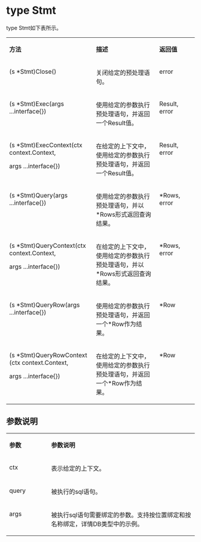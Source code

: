 # type Stmt<a name="ZH-CN_TOPIC_0000001277289573"></a>

type Stmt如下表所示。

<a name="table131291121153716"></a>
<table><tbody><tr id="row117311213375"><td class="cellrowborder" valign="top" width="46.050000000000004%"><p id="p16173621173713"><a name="p16173621173713"></a><a name="p16173621173713"></a><strong id="b101731121113713"><a name="b101731121113713"></a><a name="b101731121113713"></a>方法</strong></p>
</td>
<td class="cellrowborder" valign="top" width="33.589999999999996%"><p id="p201731021173713"><a name="p201731021173713"></a><a name="p201731021173713"></a><strong id="b217372183716"><a name="b217372183716"></a><a name="b217372183716"></a>描述</strong></p>
</td>
<td class="cellrowborder" valign="top" width="20.36%"><p id="p2173202118373"><a name="p2173202118373"></a><a name="p2173202118373"></a><strong id="b13173122183717"><a name="b13173122183717"></a><a name="b13173122183717"></a>返回值</strong></p>
</td>
</tr>
<tr id="row141731321163714"><td class="cellrowborder" valign="top" width="46.050000000000004%"><p id="p181731221113720"><a name="p181731221113720"></a><a name="p181731221113720"></a>(s *Stmt)Close()</p>
</td>
<td class="cellrowborder" valign="top" width="33.589999999999996%"><p id="p5173192114376"><a name="p5173192114376"></a><a name="p5173192114376"></a>关闭给定的预处理语句。</p>
</td>
<td class="cellrowborder" valign="top" width="20.36%"><p id="p71731521103720"><a name="p71731521103720"></a><a name="p71731521103720"></a>error</p>
</td>
</tr>
<tr id="row41732021113717"><td class="cellrowborder" valign="top" width="46.050000000000004%"><p id="p1217352111373"><a name="p1217352111373"></a><a name="p1217352111373"></a>(s *Stmt)Exec(args ...interface{})</p>
</td>
<td class="cellrowborder" valign="top" width="33.589999999999996%"><p id="p31732214371"><a name="p31732214371"></a><a name="p31732214371"></a>使用给定的参数执行预处理语句，并返回一个Result值。</p>
</td>
<td class="cellrowborder" valign="top" width="20.36%"><p id="p18173182115379"><a name="p18173182115379"></a><a name="p18173182115379"></a>Result, error</p>
</td>
</tr>
<tr id="row18173172117372"><td class="cellrowborder" valign="top" width="46.050000000000004%"><p id="p6173122115374"><a name="p6173122115374"></a><a name="p6173122115374"></a>(s *Stmt)ExecContext(ctx context.Context,</p>
<p id="p12173182118372"><a name="p12173182118372"></a><a name="p12173182118372"></a>args ...interface{})</p>
</td>
<td class="cellrowborder" valign="top" width="33.589999999999996%"><p id="p1317492119379"><a name="p1317492119379"></a><a name="p1317492119379"></a>在给定的上下文中，使用给定的参数执行预处理语句，并返回一个Result值。</p>
</td>
<td class="cellrowborder" valign="top" width="20.36%"><p id="p18174821143718"><a name="p18174821143718"></a><a name="p18174821143718"></a>Result, error</p>
</td>
</tr>
<tr id="row817410213375"><td class="cellrowborder" valign="top" width="46.050000000000004%"><p id="p18174142112375"><a name="p18174142112375"></a><a name="p18174142112375"></a>(s *Stmt)Query(args ...interface{})</p>
</td>
<td class="cellrowborder" valign="top" width="33.589999999999996%"><p id="p111741521133719"><a name="p111741521133719"></a><a name="p111741521133719"></a>使用给定的参数执行预处理语句，并以*Rows形式返回查询结果。</p>
</td>
<td class="cellrowborder" valign="top" width="20.36%"><p id="p2017492103710"><a name="p2017492103710"></a><a name="p2017492103710"></a>*Rows, error</p>
</td>
</tr>
<tr id="row10174321143718"><td class="cellrowborder" valign="top" width="46.050000000000004%"><p id="p217492153713"><a name="p217492153713"></a><a name="p217492153713"></a>(s *Stmt)QueryContext(ctx context.Context,</p>
<p id="p161740215371"><a name="p161740215371"></a><a name="p161740215371"></a>args ...interface{})</p>
</td>
<td class="cellrowborder" valign="top" width="33.589999999999996%"><p id="p141748210377"><a name="p141748210377"></a><a name="p141748210377"></a>在给定的上下文中，使用给定的参数执行预处理语句，并以*Rows形式返回查询结果。</p>
</td>
<td class="cellrowborder" valign="top" width="20.36%"><p id="p1517482123719"><a name="p1517482123719"></a><a name="p1517482123719"></a>*Rows, error</p>
</td>
</tr>
<tr id="row151741021143715"><td class="cellrowborder" valign="top" width="46.050000000000004%"><p id="p11741121193717"><a name="p11741121193717"></a><a name="p11741121193717"></a>(s *Stmt)QueryRow(args ...interface{})</p>
</td>
<td class="cellrowborder" valign="top" width="33.589999999999996%"><p id="p2017414211377"><a name="p2017414211377"></a><a name="p2017414211377"></a>使用给定的参数执行预处理语句，并返回一个*Row作为结果。</p>
</td>
<td class="cellrowborder" valign="top" width="20.36%"><p id="p817418217378"><a name="p817418217378"></a><a name="p817418217378"></a>*Row</p>
</td>
</tr>
<tr id="row1417411218373"><td class="cellrowborder" valign="top" width="46.050000000000004%"><p id="p14174192110371"><a name="p14174192110371"></a><a name="p14174192110371"></a>(s *Stmt)QueryRowContext (ctx context.Context,</p>
<p id="p91743213378"><a name="p91743213378"></a><a name="p91743213378"></a>args ...interface{})</p>
</td>
<td class="cellrowborder" valign="top" width="33.589999999999996%"><p id="p181741721173716"><a name="p181741721173716"></a><a name="p181741721173716"></a>在给定的上下文中，使用给定的参数执行预处理语句，并返回一个*Row作为结果。</p>
</td>
<td class="cellrowborder" valign="top" width="20.36%"><p id="p51741721133716"><a name="p51741721133716"></a><a name="p51741721133716"></a>*Row</p>
</td>
</tr>
</tbody>
</table>

## 参数说明<a name="section712133617153"></a>

<a name="table1613822112376"></a>
<table><tbody><tr id="row817472116370"><td class="cellrowborder" valign="top" width="22.2%"><p id="p1174621103716"><a name="p1174621103716"></a><a name="p1174621103716"></a><strong id="b11174021163718"><a name="b11174021163718"></a><a name="b11174021163718"></a>参数</strong></p>
</td>
<td class="cellrowborder" valign="top" width="77.8%"><p id="p31741621113718"><a name="p31741621113718"></a><a name="p31741621113718"></a><strong id="b9174221113718"><a name="b9174221113718"></a><a name="b9174221113718"></a>参数说明</strong></p>
</td>
</tr>
<tr id="row10174721113714"><td class="cellrowborder" valign="top" width="22.2%"><p id="p19174142133715"><a name="p19174142133715"></a><a name="p19174142133715"></a>ctx</p>
</td>
<td class="cellrowborder" valign="top" width="77.8%"><p id="p1917422163710"><a name="p1917422163710"></a><a name="p1917422163710"></a>表示给定的上下文。</p>
</td>
</tr>
<tr id="row4174112117371"><td class="cellrowborder" valign="top" width="22.2%"><p id="p12174122103719"><a name="p12174122103719"></a><a name="p12174122103719"></a>query</p>
</td>
<td class="cellrowborder" valign="top" width="77.8%"><p id="p1817422133715"><a name="p1817422133715"></a><a name="p1817422133715"></a>被执行的sql语句。</p>
</td>
</tr>
<tr id="row16174202123717"><td class="cellrowborder" valign="top" width="22.2%"><p id="p181746211373"><a name="p181746211373"></a><a name="p181746211373"></a>args</p>
</td>
<td class="cellrowborder" valign="top" width="77.8%"><p id="p317412143710"><a name="p317412143710"></a><a name="p317412143710"></a>被执行sql语句需要绑定的参数。支持按位置绑定和按名称绑定，详情DB类型中的示例。</p>
</td>
</tr>
</tbody>
</table>


